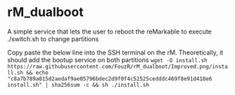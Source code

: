 # rM_dualboot
A simple service that lets the user to reboot the reMarkable to execute ./switch.sh to change partitions

Copy paste the below line into the SSH terminal on the rM. Theoretically, it should add the bootup service on both partitions 
`wget -O install.sh https://raw.githubusercontent.com/FouzR/rM_dualboot/Improved.png/install.sh && echo "c8a7b789a015d2aedaf9ae05796bdec2d9f0f4c52525cedddc469f8e91d418e6  install.sh" | sha256sum -c && sh ./install.sh`

